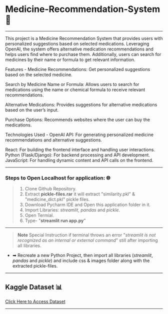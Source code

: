 # Medicine-Recommendation-System 💊

---
This project is a Medicine Recommendation System that provides users with personalized suggestions based on selected medications. Leveraging OpenAI, the system offers alternative medication recommendations and helps users find where to purchase them. Additionally, users can search for medicines by their name or formula to get relevant information.

Features - 
Medicine Recommendations: Get personalized suggestions based on the selected medicine.

Search by Medicine Name or Formula: Allows users to search for medications using the name or chemical formula to receive relevant recommendations.

Alternative Medications: Provides suggestions for alternative medications based on the user’s input.

Purchase Options: Recommends websites where the user can buy the medications.

Technologies Used -
OpenAI API: For generating personalized medicine recommendations and alternative suggestions.

React: For building the frontend interface and handling user interactions.
Python (Flask/Django): For backend processing and API development.
JavaScript: For handling dynamic content and API calls on the frontend.


---
### Steps to Open Localhost for application: 🌐
> 1. Clone Github Repository.
> 1. Extract **pickle-files.rar** it will extract "similarity.pkl" & "medicine_dict.pkl" pickle files.
> 1. Download Pycharm IDE and Open this application folder in it.  
> 1. Import Libraries: *streamlit*, *pandas* and *pickle*.
> 1. Open Termial.
> 1. Type- "**streamlit run app.py**"
---
>  **Note** Special Instruction if terminal throws an error "*streamlit is not recognized as an internal or external command*" still after importing all libraries.
* ➡ Recreate a new Python Project, then import all libraries (*streamlit*, *pandas* and *pickle*) and include css & images folder along with the extracted pickle-files.


---
## Kaggle Dataset 📊
[Click Here to Access Dataset](https://www.kaggle.com/code/mpwolke/medicine-recommendation/data "Kaggle Site")

---



